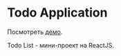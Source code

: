 # Todo Application 

Посмотреть [демо](https://todo-list-kirilenko.netlify.app/).

Todo List - мини-проект на ReactJS.